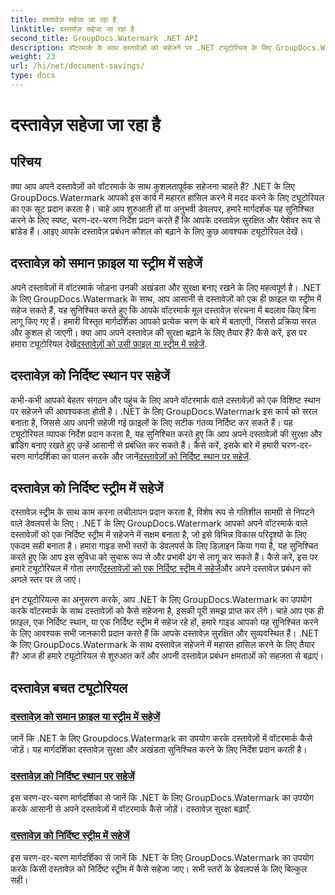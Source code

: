 ```yaml
---
title: दस्तावेज़ सहेजा जा रहा है
linktitle: दस्तावेज़ सहेजा जा रहा है
second_title: GroupDocs.Watermark .NET API
description: वॉटरमार्क के साथ दस्तावेज़ों को सहेजने पर .NET ट्यूटोरियल के लिए GroupDocs.Watermark का अन्वेषण करें। दस्तावेज़ सुरक्षा और प्रबंधन को बढ़ाने के लिए चरण-दर-चरण तरीके सीखें।
weight: 23
url: /hi/net/document-savings/
type: docs
---
```

# दस्तावेज़ सहेजा जा रहा है

## परिचय

क्या आप अपने दस्तावेज़ों को वॉटरमार्क के साथ कुशलतापूर्वक सहेजना चाहते हैं? .NET के लिए GroupDocs.Watermark आपको इस कार्य में महारत हासिल करने में मदद करने के लिए ट्यूटोरियल का एक सूट प्रदान करता है। चाहे आप शुरुआती हों या अनुभवी डेवलपर, हमारे मार्गदर्शक यह सुनिश्चित करने के लिए स्पष्ट, चरण-दर-चरण निर्देश प्रदान करते हैं कि आपके दस्तावेज़ सुरक्षित और पेशेवर रूप से ब्रांडेड हैं। आइए आपके दस्तावेज़ प्रबंधन कौशल को बढ़ाने के लिए कुछ आवश्यक ट्यूटोरियल देखें।

## दस्तावेज़ को समान फ़ाइल या स्ट्रीम में सहेजें
 अपने दस्तावेज़ों में वॉटरमार्क जोड़ना उनकी अखंडता और सुरक्षा बनाए रखने के लिए महत्वपूर्ण है। .NET के लिए GroupDocs.Watermark के साथ, आप आसानी से दस्तावेज़ों को एक ही फ़ाइल या स्ट्रीम में सहेज सकते हैं, यह सुनिश्चित करते हुए कि आपके वॉटरमार्क मूल दस्तावेज़ संरचना में बदलाव किए बिना लागू किए गए हैं। हमारी विस्तृत मार्गदर्शिका आपको प्रत्येक चरण के बारे में बताएगी, जिससे प्रक्रिया सरल और कुशल हो जाएगी। क्या आप अपने दस्तावेज़ की सुरक्षा बढ़ाने के लिए तैयार हैं? कैसे करें, इस पर हमारा ट्यूटोरियल देखें[दस्तावेज़ों को उसी फ़ाइल या स्ट्रीम में सहेजें](./save-document-same-file-stream/).

## दस्तावेज़ को निर्दिष्ट स्थान पर सहेजें
कभी-कभी आपको बेहतर संगठन और पहुंच के लिए अपने वॉटरमार्क वाले दस्तावेज़ों को एक विशिष्ट स्थान पर सहेजने की आवश्यकता होती है। .NET के लिए GroupDocs.Watermark इस कार्य को सरल बनाता है, जिससे आप अपनी सहेजी गई फ़ाइलों के लिए सटीक गंतव्य निर्दिष्ट कर सकते हैं। यह ट्यूटोरियल व्यापक निर्देश प्रदान करता है, यह सुनिश्चित करते हुए कि आप अपने दस्तावेज़ों की सुरक्षा और ब्रांडिंग बनाए रखते हुए उन्हें आसानी से प्रबंधित कर सकते हैं। कैसे करें, इसके बारे में हमारी चरण-दर-चरण मार्गदर्शिका का पालन करके और जानें[दस्तावेज़ों को निर्दिष्ट स्थान पर सहेजें](./save-document-specified-location/).

## दस्तावेज़ को निर्दिष्ट स्ट्रीम में सहेजें
 दस्तावेज़ स्ट्रीम के साथ काम करना लचीलापन प्रदान करता है, विशेष रूप से गतिशील सामग्री से निपटने वाले डेवलपर्स के लिए। .NET के लिए GroupDocs.Watermark आपको अपने वॉटरमार्क वाले दस्तावेज़ों को एक निर्दिष्ट स्ट्रीम में सहेजने में सक्षम बनाता है, जो इसे विभिन्न विकास परिदृश्यों के लिए एकदम सही बनाता है। हमारा गाइड सभी स्तरों के डेवलपर्स के लिए डिज़ाइन किया गया है, यह सुनिश्चित करते हुए कि आप इस सुविधा को सुचारू रूप से और प्रभावी ढंग से लागू कर सकते हैं। कैसे करें, इस पर हमारे ट्यूटोरियल में गोता लगाएँ[दस्तावेज़ों को एक निर्दिष्ट स्ट्रीम में सहेजें](./save-document-specified-stream/)और अपने दस्तावेज़ प्रबंधन को अगले स्तर पर ले जाएं।

इन ट्यूटोरियल्स का अनुसरण करके, आप .NET के लिए GroupDocs.Watermark का उपयोग करके वॉटरमार्क के साथ दस्तावेज़ों को कैसे सहेजना है, इसकी पूरी समझ प्राप्त कर लेंगे। चाहे आप एक ही फ़ाइल, एक निर्दिष्ट स्थान, या एक निर्दिष्ट स्ट्रीम में सहेज रहे हों, हमारे गाइड आपको यह सुनिश्चित करने के लिए आवश्यक सभी जानकारी प्रदान करते हैं कि आपके दस्तावेज़ सुरक्षित और सुव्यवस्थित हैं। .NET के लिए GroupDocs.Watermark के साथ दस्तावेज़ सहेजने में महारत हासिल करने के लिए तैयार हैं? आज ही हमारे ट्यूटोरियल से शुरुआत करें और अपनी दस्तावेज़ प्रबंधन क्षमताओं को सहजता से बढ़ाएं।

## दस्तावेज़ बचत ट्यूटोरियल
### [दस्तावेज़ को समान फ़ाइल या स्ट्रीम में सहेजें](./save-document-same-file-stream/)
जानें कि .NET के लिए Groupdocs.Watermark का उपयोग करके दस्तावेज़ों में वॉटरमार्क कैसे जोड़ें। यह मार्गदर्शिका दस्तावेज़ सुरक्षा और अखंडता सुनिश्चित करने के लिए निर्देश प्रदान करती है।
### [दस्तावेज़ को निर्दिष्ट स्थान पर सहेजें](./save-document-specified-location/)
इस चरण-दर-चरण मार्गदर्शिका से जानें कि .NET के लिए GroupDocs.Watermark का उपयोग करके आसानी से अपने दस्तावेज़ों में वॉटरमार्क कैसे जोड़ें। दस्तावेज़ सुरक्षा बढ़ाएँ.
### [दस्तावेज़ को निर्दिष्ट स्ट्रीम में सहेजें](./save-document-specified-stream/)
इस चरण-दर-चरण मार्गदर्शिका से जानें कि .NET के लिए GroupDocs.Watermark का उपयोग करके किसी दस्तावेज़ को निर्दिष्ट स्ट्रीम में कैसे सहेजा जाए। सभी स्तरों के डेवलपर्स के लिए बिल्कुल सही।
